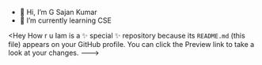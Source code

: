 - 👋 Hi, I’m G Sajan Kumar
- 🌱 I’m currently learning CSE

<Hey How r u
Iam  is a ✨ special ✨ repository because its `README.md` (this file) appears on your GitHub profile.
You can click the Preview link to take a look at your changes.
--->

